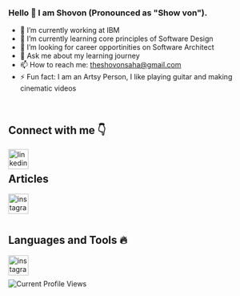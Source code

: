 ### Hello 👋 I am Shovon (Pronounced as "Show von").

- 🔭 I’m currently working at IBM 
- 🌱 I’m currently learning core principles of Software Design 
- 🤔 I’m looking for career opportinities on Software Architect
- 💬 Ask me about my learning journey
- 📫 How to reach me: theshovonsaha@gmail.com
- ⚡ Fun fact: I am an Artsy Person, I like playing guitar and making cinematic videos
<br />

## Connect with me :point_down:

[<img align='left' src='https://cdn.jsdelivr.net/npm/simple-icons@3.0.1/icons/linkedin.svg' alt='linkedin' height='40'>](https://www.linkedin.com/in/theshovonsaha/)
<br />
## Articles
[<img align='left' src='https://cdn.jsdelivr.net/npm/simple-icons@3.0.1/icons/medium.svg' alt='instagram' height='40'>](https://theshovonsaha.medium.com/)  

<br />
<br />
<br />

## Languages and Tools  :fire:
<img align='left' src='https://cdn.jsdelivr.net/npm/simple-icons@3.0.1/icons/java.svg' alt='instagram' height='40'>

<br />
<br />

![Current Profile Views](https://gpvc.arturio.dev/theshovonsaha)
